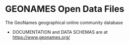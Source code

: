 # GEONAMES Open Data Files

The GeoNames geographical online community database 
  
* DOCUMENTATION and DATA SCHEMAS are at https://www.geonames.org/  
  
  
  
